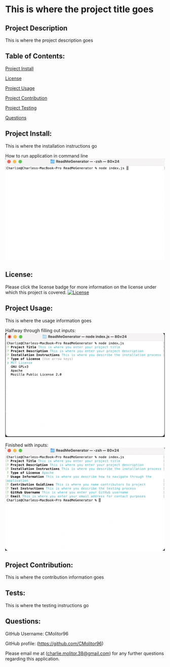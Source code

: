 # **This is where the project title goes**

## Project Description
This is where the project description goes

## Table of Contents:
[Project Install](#project-install)

[License](#license)

[Project Usage](#project-usage)

[Project Contribution](#project-contribution)

[Project Testing](#tests)

[Questions](#questions)

## Project Install:
This is where the installation instructions go

How to run application in command line
![Image of executing application in command line](./assets/images/Execute.png)


## License:
Please click the license badge for more information on the license under which this project is covered.
[![License](https://img.shields.io/badge/License-Apache_2.0-blue.svg)](https://opensource.org/licenses/Apache-2.0)
## Project Usage:
This is where the usage information goes

Halfway through filling out inputs:
![Halfway through filling out sections. Displays a few of the text input sections and the list choice](./assets/images/In%20Progress.png)

Finished with inputs:
![Application executed and all sections filled out. Not pictured is generated README.md file](./assets/images/Filled%20Out.png)

## Project Contribution:
This is where the contribution information goes
## Tests:
This is where the testing instructions go
## Questions:
GitHub Username: CMolitor96

GitHub profile: (https://github.com/CMolitor96)

Please email me at (charlie.molitor.38@gmail.com) for any further questions regarding this application.